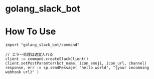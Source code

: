 # golang_slack_bot

# How To Use

```golang
import "golang_slack_bot/command"

// エラー処理は適宜入れる
client := command.createSlackClient()
client.setPostParamter(bot_name, icon_emoji, icon_url, channel)
response, err := sp.sendMessage( "hello world", "{your incomming webhook url}" )
```
